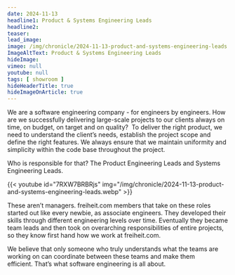 ```yaml
---
date: 2024-11-13
headline1: Product & Systems Engineering Leads
headline2:
teaser:
lead_image:
image: /img/chronicle/2024-11-13-product-and-systems-engineering-leads.webp
ImageAltText: Product & Systems Engineering Leads
hideImage:
vimeo: null
youtube: null
tags: [ showroom ]
hideHeaderTitle: true
hideImageOnArticle: true
---
```


We are a software engineering company - for engineers by engineers. How are we successfully delivering large-scale projects to our clients always on time, on budget, on target and on quality?  To deliver the right product, we need to understand the client’s needs, establish the project scope and define the right features. We always ensure that we maintain uniformity and simplicity within the code base throughout the project.

Who is responsible for that? The Product Engineering Leads and Systems Engineering Leads.

{{< youtube id="7RXW7BRBRjs" img="/img/chronicle/2024-11-13-product-and-systems-engineering-leads.webp" >}}

These aren’t managers. freiheit.com members that take on these roles started out like every newbie, as associate engineers. They developed their skills through different engineering levels over time. Eventually they became team leads and then took on overarching responsibilities of entire projects, so they know first hand how we work at freiheit.com.

We believe that only someone who truly understands what the teams are working on can coordinate between these teams and make them efficient. That’s what software engineering is all about.

